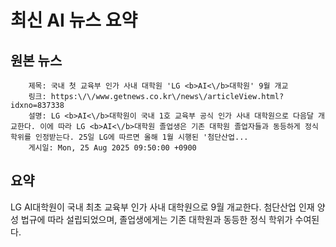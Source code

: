 # 최신 AI 뉴스 요약

## 원본 뉴스
		제목: 국내 첫 교육부 인가 사내 대학원 'LG <b>AI<\/b>대학원' 9월 개교
		링크: https:\/\/www.getnews.co.kr\/news\/articleView.html?idxno=837338
		설명: LG <b>AI<\/b>대학원이 국내 1호 교육부 공식 인가 사내 대학원으로 다음달 개교한다. 이에 따라 LG <b>AI<\/b>대학원 졸업생은 기존 대학원 졸업자들과 동등하게 정식 학위를 인정받는다. 25일 LG에 따르면 올해 1월 시행된 '첨단산업... 
		게시일: Mon, 25 Aug 2025 09:50:00 +0900


## 요약
LG AI대학원이 국내 최초 교육부 인가 사내 대학원으로 9월 개교한다. 첨단산업 인재 양성 법규에 따라 설립되었으며, 졸업생에게는 기존 대학원과 동등한 정식 학위가 수여된다.
